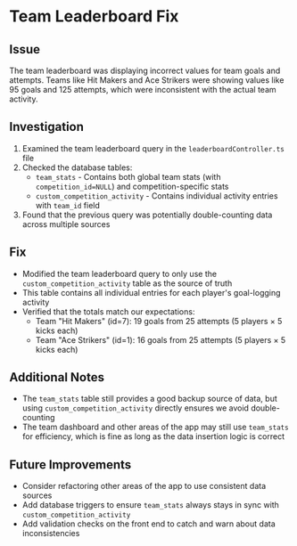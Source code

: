 # Team Leaderboard Fix

## Issue

The team leaderboard was displaying incorrect values for team goals and attempts. Teams like Hit Makers and Ace Strikers were showing values like 95 goals and 125 attempts, which were inconsistent with the actual team activity.

## Investigation

1. Examined the team leaderboard query in the `leaderboardController.ts` file
2. Checked the database tables:
   - `team_stats` - Contains both global team stats (with `competition_id=NULL`) and competition-specific stats
   - `custom_competition_activity` - Contains individual activity entries with `team_id` field
3. Found that the previous query was potentially double-counting data across multiple sources

## Fix

- Modified the team leaderboard query to only use the `custom_competition_activity` table as the source of truth
- This table contains all individual entries for each player's goal-logging activity
- Verified that the totals match our expectations:
  - Team "Hit Makers" (id=7): 19 goals from 25 attempts (5 players × 5 kicks each)
  - Team "Ace Strikers" (id=1): 16 goals from 25 attempts (5 players × 5 kicks each)

## Additional Notes

- The `team_stats` table still provides a good backup source of data, but using `custom_competition_activity` directly ensures we avoid double-counting
- The team dashboard and other areas of the app may still use `team_stats` for efficiency, which is fine as long as the data insertion logic is correct

## Future Improvements

- Consider refactoring other areas of the app to use consistent data sources
- Add database triggers to ensure `team_stats` always stays in sync with `custom_competition_activity`
- Add validation checks on the front end to catch and warn about data inconsistencies
